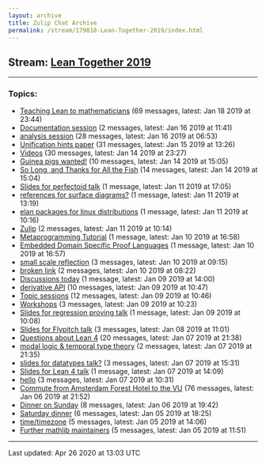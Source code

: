 ```yaml
---
layout: archive
title: Zulip Chat Archive
permalink: /stream/179818-Lean-Together-2019/index.html
---
```


## Stream: [Lean Together 2019](https://leanprover-community.github.io/archive/stream/179818-Lean-Together-2019/index.html)
---

### Topics:

* [Teaching Lean to mathematicians](topic/Teaching.20Lean.20to.20mathematicians.html) (69 messages, latest: Jan 18 2019 at 23:44)
* [Documentation session](topic/Documentation.20session.html) (2 messages, latest: Jan 16 2019 at 11:41)
* [analysis session](topic/analysis.20session.html) (28 messages, latest: Jan 16 2019 at 06:53)
* [Unification hints paper](topic/Unification.20hints.20paper.html) (31 messages, latest: Jan 15 2019 at 13:26)
* [Videos](topic/Videos.html) (30 messages, latest: Jan 14 2019 at 23:27)
* [Guinea pigs wanted!](topic/Guinea.20pigs.20wanted!.html) (10 messages, latest: Jan 14 2019 at 15:05)
* [So Long, and Thanks for All the Fish](topic/So.20Long.2C.20and.20Thanks.20for.20All.20the.20Fish.html) (14 messages, latest: Jan 14 2019 at 15:04)
* [Slides for perfectoid talk](topic/Slides.20for.20perfectoid.20talk.html) (1 message, latest: Jan 11 2019 at 17:05)
* [references for surface diagrams?](topic/references.20for.20surface.20diagrams.3F.html) (1 message, latest: Jan 11 2019 at 13:19)
* [elan packages for linux distributions](topic/elan.20packages.20for.20linux.20distributions.html) (1 message, latest: Jan 11 2019 at 10:16)
* [Zulip](topic/Zulip.html) (2 messages, latest: Jan 11 2019 at 10:14)
* [Metaprogramming Tutorial](topic/Metaprogramming.20Tutorial.html) (1 message, latest: Jan 10 2019 at 16:58)
* [Embedded Domain Specific Proof Languages](topic/Embedded.20Domain.20Specific.20Proof.20Languages.html) (1 message, latest: Jan 10 2019 at 16:57)
* [small scale reflection](topic/small.20scale.20reflection.html) (3 messages, latest: Jan 10 2019 at 09:15)
* [broken link](topic/broken.20link.html) (2 messages, latest: Jan 10 2019 at 08:22)
* [Discussions today](topic/Discussions.20today.html) (1 message, latest: Jan 09 2019 at 14:00)
* [derivative API](topic/derivative.20API.html) (10 messages, latest: Jan 09 2019 at 10:47)
* [Topic sessions](topic/Topic.20sessions.html) (12 messages, latest: Jan 09 2019 at 10:46)
* [Workshops](topic/Workshops.html) (3 messages, latest: Jan 09 2019 at 10:23)
* [Slides for regression proving talk](topic/Slides.20for.20regression.20proving.20talk.html) (1 message, latest: Jan 09 2019 at 10:08)
* [Slides for Flypitch talk](topic/Slides.20for.20Flypitch.20talk.html) (3 messages, latest: Jan 08 2019 at 11:01)
* [Questions about Lean 4](topic/Questions.20about.20Lean.204.html) (20 messages, latest: Jan 07 2019 at 21:38)
* [modal logic & temporal type theory](topic/modal.20logic.20.26.20temporal.20type.20theory.html) (2 messages, latest: Jan 07 2019 at 21:35)
* [slides for datatypes talk?](topic/slides.20for.20datatypes.20talk.3F.html) (3 messages, latest: Jan 07 2019 at 15:31)
* [Slides for Lean 4 talk](topic/Slides.20for.20Lean.204.20talk.html) (1 message, latest: Jan 07 2019 at 14:09)
* [hello](topic/hello.html) (3 messages, latest: Jan 07 2019 at 10:31)
* [Commute from Amsterdam Forest Hotel to the VU](topic/Commute.20from.20Amsterdam.20Forest.20Hotel.20to.20the.20VU.html) (76 messages, latest: Jan 06 2019 at 21:52)
* [Dinner on Sunday](topic/Dinner.20on.20Sunday.html) (8 messages, latest: Jan 06 2019 at 19:42)
* [Saturday dinner](topic/Saturday.20dinner.html) (6 messages, latest: Jan 05 2019 at 18:25)
* [time/timezone](topic/time.2Ftimezone.html) (5 messages, latest: Jan 05 2019 at 14:06)
* [Further mathlib maintainers](topic/Further.20mathlib.20maintainers.html) (5 messages, latest: Jan 05 2019 at 11:51)

<hr><p>Last updated: Apr 26 2020 at 13:03 UTC</p>